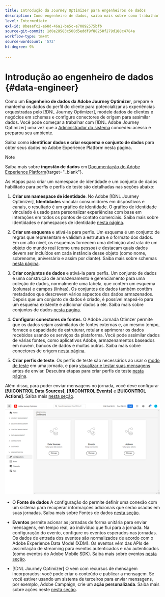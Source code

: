 ```yaml
---
title: Introdução da Journey Optimizer para engenheiros de dados
description: Como engenheiro de dados, saiba mais sobre como trabalhar com a Journey Optimizer
level: Intermediate
exl-id: 8beaafc2-e68d-46a1-be5c-e70892575bfb
source-git-commit: 1d0e28583c500d5eddf9f88250f279d188c4784a
workflow-type: tm+mt
source-wordcount: '572'
ht-degree: 9%

---
```


# Introdução ao engenheiro de dados {#data-engineer}

Como um **Engenheiro de dados da Adobe Journey Optimizer**, prepare e mantenha os dados do perfil do cliente para potencializar as experiências orquestradas pelo [!DNL Journey Optimizer], modele dados de clientes e negócios em schemas e configure conectores de origem para assimilar dados. Você pode começar a trabalhar com [!DNL Adobe Journey Optimizer] uma vez que a [Administrador do sistema](administrator.md) concedeu acesso e preparou seu ambiente.


Saiba como **identificar dados e criar esquema e conjunto de dados** para obter seus dados no Adobe Experience Platform nesta página.

>[!NOTE]
>
>Saiba mais sobre **ingestão de dados** em [Documentação do Adobe Experience Platform](https://experienceleague.adobe.com/docs/experience-platform/ingestion/home.html?lang=pt-BR){target=&quot;_blank&quot;}.

As etapas para criar um namespace de identidade e um conjunto de dados habilitado para perfis e perfis de teste são detalhadas nas seções abaixo:

1. **Criar um namespace de identidade**. No Adobe [!DNL Journey Optimizer], **Identidades** vincular consumidores em dispositivos e canais, o resultado é um gráfico de identidade. O gráfico de identidade vinculado é usado para personalizar experiências com base em interações em todos os pontos de contato comerciais.  Saiba mais sobre identidades e namespaces de identidade [nesta página](../../segment/get-started-identity.md).

1. **Criar um esquema** e ativá-la para perfis. Um esquema é um conjunto de regras que representam e validam a estrutura e o formato dos dados. Em um alto nível, os esquemas fornecem uma definição abstrata de um objeto do mundo real (como uma pessoa) e destacam quais dados devem ser incluídos em cada instância desse objeto (como nome, sobrenome, aniversário e assim por diante).  Saiba mais sobre schemas [nesta página](../get-started-schemas.md).

1. **Criar conjuntos de dados** e ativá-la para perfis. Um conjunto de dados é uma construção de armazenamento e gerenciamento para uma coleção de dados, normalmente uma tabela, que contém um esquema (colunas) e campos (linhas). Os conjuntos de dados também contêm metadados que descrevem vários aspectos dos dados armazenados. Depois que um conjunto de dados é criado, é possível mapeá-lo para um esquema existente e adicionar dados a ele. Saiba mais sobre conjuntos de dados [nesta página](../get-started-datasets.md).

1. **Configurar conectores de fontes**. O Adobe Jornada Otimzer permite que os dados sejam assimilados de fontes externas e, ao mesmo tempo, fornece a capacidade de estruturar, rotular e aprimorar os dados recebidos usando os serviços da plataforma. Você pode assimilar dados de várias fontes, como aplicativos Adobe, armazenamentos baseados em nuvem, bancos de dados e muitas outras. Saiba mais sobre conectores de origem [nesta página](../get-started-sources.md).

1. **Criar perfis de teste**. Os perfis de teste são necessários ao usar o [modo de teste](../../building-journeys/testing-the-journey.md) em uma jornada, e para [visualizar e testar suas mensagens](../../design/preview.md) antes de enviar. Descubra etapas para criar perfis de teste [nesta página](../../segment/creating-test-profiles.md).


Além disso, para poder enviar mensagens no jornada, você deve configurar **[!UICONTROL Data Sources]**, **[!UICONTROL Events]** e **[!UICONTROL Actions]**. Saiba mais [nesta seção](../../configuration/about-data-sources-events-actions.md).

![](../assets/admin-menu.png)

* O **Fonte de dados** A configuração do permite definir uma conexão com um sistema para recuperar informações adicionais que serão usadas em suas jornadas. Saiba mais sobre Fontes de dados [nesta seção](../../datasource/about-data-sources.md).

* **Eventos** permite acionar as jornadas de forma unitária para enviar mensagens, em tempo real, ao indivíduo que flui para a jornada. Na configuração do evento, configure os eventos esperados nas jornadas. Os dados de entrada dos eventos são normalizados de acordo com o Adobe Experience Data Model (XDM). Os eventos vêm das APIs de assimilação de streaming para eventos autenticados e não autenticados (como eventos do Adobe Mobile SDK). Saiba mais sobre eventos [nesta seção](../../event/about-events.md).

* [!DNL Journey Optimizer] O vem com recursos de mensagem incorporados: você pode criar o conteúdo e publicar a mensagem. Se você estiver usando um sistema de terceiros para enviar mensagens, por exemplo, Adobe Campaign, crie um **ação personalizada**. Saiba mais sobre ações neste [nesta seção](../../action/action.md).
